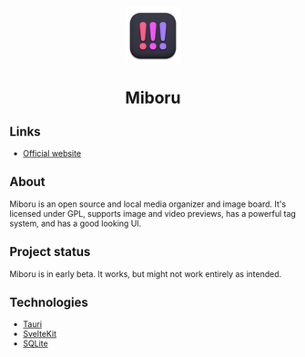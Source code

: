 <p align="center">
  <img width="100" src="https://raw.githubusercontent.com/RealmyTheMan/Miboru/main/assets/icon.svg" />
</p>
<h1 align="center">Miboru</h1>

## Links

- [Official website](https://miboru.com)

## About

Miboru is an open source and local media organizer and image board. It's licensed under GPL, supports image and video previews, has a powerful tag system, and has a good looking UI.

## Project status

Miboru is in early beta. It works, but might not work entirely as intended.

## Technologies

- [Tauri](https://tauri.app)
- [SvelteKit](https://kit.svelte.dev)
- [SQLite](https://sqlite.org)
